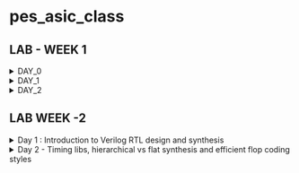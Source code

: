# pes_asic_class
## LAB - WEEK 1
<details><summary>DAY_0</summary>
<details><summary>Installing the riscv64_toolchain:</summary>

* Let's understand the commands :
---
```ruby
# Install Git and Vim packages automatically (without manual confirmation)
sudo apt-get install git vim -y

# Install various development tools and libraries automatically
sudo apt-get install autoconf automake autotools-dev curl libmpc-dev \
libmpfr-dev libgmp-dev gawk build-essential bison flex texinfo \
gperf libtool patchutils bc zlib1g-dev git libexpat1-dev gtkwave -y

# Change to the home directory and store its path in the 'pwd' variable
cd
pwd=$PWD

# Create a directory named 'riscv_toolchain' and change to it
mkdir riscv_toolchain
cd riscv_toolchain

# Download the RISC-V GCC toolchain tarball
wget "https://static.dev.sifive.com/dev-tools/riscv64-unknown-elf-gcc-8.3.0-2019.08.0-x86_64-linux-ubuntu14.tar.gz"

# Extract the RISC-V GCC toolchain tarball
tar -xvzf riscv64-unknown-elf-gcc-8.3.0-2019.08.0-x86_64-linux-ubuntu14.tar.gz

# Update the 'PATH' environment variable to include the RISC-V toolchain binaries
export PATH=$pwd/riscv_toolchain/riscv64-unknown-elf-gcc-8.3.0-2019.08.0-x86_64-linux-ubuntu14/bin:$PATH

# Install the device tree compiler
sudo apt-get install device-tree-compiler -y

# Clone the RISC-V ISA simulator repository
git clone https://github.com/riscv/riscv-isa-sim.git
cd riscv-isa-sim/

# Create a 'build' directory and change to it
mkdir build
cd build

# Configure the build for the RISC-V ISA simulator
../configure --prefix=$pwd/riscv_toolchain/riscv64-unknown-elf-gcc-8.3.0-2019.08.0-x86_64-linux-ubuntu14

# Compile the RISC-V ISA simulator
make

# Install the RISC-V ISA simulator
sudo make install

# Change back to the 'riscv_toolchain' directory
cd $pwd/riscv_toolchain

# Clone the RISC-V Proxy Kernel repository
git clone https://github.com/riscv/riscv-pk.git
cd riscv-pk/

# Create a 'build' directory and change to it
mkdir build
cd build

# Configure the build for the RISC-V Proxy Kernel
../configure --prefix=$pwd/riscv_toolchain/riscv64-unknown-elf-gcc-8.3.0-2019.08.0-x86_64-linux-ubuntu14 --host=riscv64-unknown-elf

# Compile the RISC-V Proxy Kernel
make

# Install the RISC-V Proxy Kernel
sudo make install

# Update the 'PATH' environment variable again to include the RISC-V Proxy Kernel binaries
export PATH=$pwd/riscv_toolchain/riscv64-unknown-elf-gcc-8.3.0-2019.08.0-x86_64-linux-ubuntu14/riscv64-unknown-elf/bin:$PATH

# Change back to the 'riscv_toolchain' directory
cd $pwd/riscv_toolchain

# Clone the Icarus Verilog repository
git clone https://github.com/steveicarus/iverilog.git
cd iverilog/

# Switch to the v10-branch of Icarus Verilog
git checkout --track -b v10-branch origin/v10-branch
git pull

# Change permissions and run autoconf.sh
chmod 777 autoconf.sh
./autoconf.sh

# Configure the Icarus Verilog build
./configure

# Compile Icarus Verilog
make

# Install Icarus Verilog
sudo make install
```
</details>
  <details><summary>Error faced & how I resolved it</summary>
    
  ```
  as: unrecognized option '--64' 
 ``` 
  After you add export PATH to bashrc, and save it,
  you may not be able to run gcc even though riscv64-unknown-elf-gcc is working.
  This can happen when you append the riscv toolchain path before the gcc path.
  Example:**that may give error**

  ```
  export PATH=~/riscv_toolchain/riscv64-unknown-elf-gcc-8.3.0-2019.08.0-x86_64-linux-ubuntu14/bin:$PATH
  export PATH=~/riscv_toolchain/riscv64-unknown-elf-gcc-8.3.0-2019.08.0-x86_64-linux-ubuntu14/riscv64-unknown-elf/bin:$PATH
  ```
  Instead, to avoid the error, the **correct way** to add to the bashrc file is:
  ```
  export PATH=$PATH:~/riscv_toolchain/riscv64-unknown-elf-gcc-8.3.0-2019.08.0-x86_64-linux-ubuntu14/bin
  export PATH=$PATH:~/riscv_toolchain/riscv64-unknown-elf-gcc-8.3.0-2019.08.0-x86_64-linux-ubuntu14/riscv64-unknown-elf/bin
  ```
  notice how the global path ie, the path to bin is at the beginning instead of at the end and the
  riscv64 gcc path is appended to it. So the path first go through the gcc compiler and then the riscv compiler
  and this will help avoid the above error
  
</details>
</details>

<details><summary>DAY_1</summary>
<details><summary>Brief Introduction</summary>
  
  ISA is the language of the computer. It is the way we are going to talk to the computers.
  If you have a C program and it has to be run on a hardware that contains a certain layout, 
  then the information needs to be passed to the hardware in certain terms. 
  It is first compiled in the assembly language, in this case the RISC-V assembly language. 

  This is then converted to machine language which is 1’s and 0’s i.e., logic 0 and logic 1, which is understood by hardware of the computer. 
  These bits are then executed in the layout and then the required output is obtained.
  Another interface that is required is the hardware description language. 
  You need to implement the code’s particular RISC-V specifications using some RTL. 
  Example: picorv32 CPU core. This RTL implements the RISC-V architecture specifications.
  And the it goes from RTL to the layout.
</details>
<details><summary>From Apps to Hardware</summary>
* Apps run on the laptop hardware. How does this happen?
  Application software enters into the system software which converts the application program into binary language. 
  
- Flow: APPLICATION SOFTWARE OR APPS -> SYSTEM SOFTWARE -> HARDWARE
  
- OS -> Handles i/o operations, allocates memory, Low level system functions, It takes an app and converts it into its respective assembly language      program and then to binary language to be understood by the hardware.
  
- COMPILER -> Programming Languages like C, C++, JAVA Etc is taken by the respective compiler and converted into instructions. The syntax/format of      these instructions depends on the hardware used like MIPS or RISC-V or x86. They are an abstract interface (called the ISA) between the application    language and the hardware.

- ASSEMBLER -> Takes these instructions and converts to its binary numbers. I.e., into machine language program, language that the machine       understands. These binary numbers are fed into the hardware.
  Since hardware understands only 1’s and 0’s we need Hardware description language, which is the binary interpretation from the assembler.
  After getting the Hardware description language, it is synthesized into the gate level called the RTL, this gate level is synthesized into the       hardware layout.
</details>

<details>
<summary>Lab Work</summary>
<details><summary>C Program to compute sum from 1 to N</summary>

![sum1ton](https://github.com/Navya-tayi/pes_asic_class/assets/79205242/27258b2f-78cc-4dab-a3e7-927a37763f8a.png)

output:

![gccsum1ton_output](https://github.com/Navya-tayi/pes_asic_class/assets/79205242/b9af60b2-c7ae-4ccb-8d4c-510620ce094e.png)


![gcc_sum_is100](https://github.com/Navya-tayi/pes_asic_class/assets/79205242/8bf80fea-2af3-48af-aac7-1b763dbe4e13.png)
</details>

<details><summary>RISC-V gcc compile and disassemble</summary>
Cat output:

![cat_output_sum1ton](https://github.com/Navya-tayi/pes_asic_class/assets/79205242/b48d7202-bd91-4924-8c4e-d6cfa84a9a80.png)

Generating file for riscv compiler:

![geenrating_file_for_riscv_compiler](https://github.com/Navya-tayi/pes_asic_class/assets/79205242/f0cf8503-df08-4898-ba2b-3731c2d2bc22.png)

* riscv64-unknown-elf-gcc: This is the command for the RISC-V GCC compiler, which is used to compile C code for RISC-V architectures.

* -O1: This is an optimization level flag. -O1 specifies the first level of optimization. Higher optimization levels (e.g., -O2, -O3) apply more aggressive optimizations but might also increase compilation time.

* -mabi=lp64: This flag sets the ABI (Application Binary Interface) to use the LP64 data model, which means int and pointers are 32 bits, and long and long long are 64 bits.

* -march=rv64i: This flag specifies the target RISC-V architecture and ISA (Instruction Set Architecture). rv64i indicates a 64-bit integer base instruction set architecture.

* -o sum1ton.o: This flag specifies the output file name. In this case, the compiled output will be named sum1ton.o.

* sum1ton.c: This is the source code file that is being compiled.

Disassemble:
Will give the assembly language code

![image](https://github.com/Navya-tayi/pes_asic_class/assets/79205242/7ced1426-69fa-4d4a-b670-7799a6e16cfc.png)

Output: 
* Main section-
Address of main section is 10184. And there are 15 instructions

![main](https://github.com/Navya-tayi/pes_asic_class/assets/79205242/eb4d5927-d460-48fb-bff2-8779b2091388.png)

* To find address of next instruction:

![counting](https://github.com/Navya-tayi/pes_asic_class/assets/79205242/1b2a4ad8-3119-4345-8eee-9dbb49fd5ec5.png)

* To find number of instructions: 15

![calc](https://github.com/Navya-tayi/pes_asic_class/assets/79205242/9e78fbb1-b06c-4504-b0fe-9494c46a4356.png)

Compile with Ofast:

![image](https://github.com/Navya-tayi/pes_asic_class/assets/79205242/0b4aa67e-50d2-4746-9614-9814f034ac87.png)

- Ofast is a flag specifies an aggressive optimization level, often referred to as "fastest optimization." It enables all `-O3` optimizations and additionally includes optimizations that might sacrifice precision for speed. This can lead to faster code but might not be suitable for all applications.

Output:
* Main section-

![main2](https://github.com/Navya-tayi/pes_asic_class/assets/79205242/bd19b9a8-9fea-4486-bc5c-e341204be741.png)

* To find number of instructions: 12

![12eqns](https://github.com/Navya-tayi/pes_asic_class/assets/79205242/a07b1788-36cc-42e2-a9d2-40d4bba05778.png)
</details>


<details><summary>Spike simulation and debug</summary>

* To run the file and get output: Spike Simulation

![spike](https://github.com/Navya-tayi/pes_asic_class/assets/79205242/9f8bfe84-fc09-405b-85e9-8788b1c7ad24.png)

* Debug in Spike:
  
![spike1](https://github.com/Navya-tayi/pes_asic_class/assets/79205242/a6b36232-a2c9-4872-849f-0ab544cd5b23.png)

Observing stack pointer:

![apike2](https://github.com/Navya-tayi/pes_asic_class/assets/79205242/4685fc1d-cd3f-4efd-a5c2-e319fc3fc230.png)

![image](https://github.com/Navya-tayi/pes_asic_class/assets/79205242/8d25ec88-52cc-4d4e-9d29-94fa395227e8.png)

</details>

<details><summary>Signed and Unsigned Numbers 64-bit</summary>

* To find highest unsigned:

Code-
  
![2pow10](https://github.com/Navya-tayi/pes_asic_class/assets/79205242/1ac90b45-000e-475f-be39-d4a66556832b.png)

Output-

![2pow10_op](https://github.com/Navya-tayi/pes_asic_class/assets/79205242/1883e0dd-14ad-4f1f-8235-b7a16277bbad.png)

Code-

![unsignedhighestcode1](https://github.com/Navya-tayi/pes_asic_class/assets/79205242/adc101d6-d40d-4955-9bc4-78c41e214305.png)

Output -

![op1 hn](https://github.com/Navya-tayi/pes_asic_class/assets/79205242/0710c043-4b5e-4a31-867a-8363086f7e08.png)

Code -

![2pow127](https://github.com/Navya-tayi/pes_asic_class/assets/79205242/5c1adf46-ead3-4ac7-86e4-f8b5970dac6e.png)

Output -

![code op2](https://github.com/Navya-tayi/pes_asic_class/assets/79205242/c95f02bb-09d3-4fa3-8902-89e523322a30.png)

In all cases we get the highest unsigned number as the same.

* If you try to find signed with unsigned data type:

code-

![with neg](https://github.com/Navya-tayi/pes_asic_class/assets/79205242/196bdbea-1f99-44c7-9c1e-6ba440814b97.png)

output -

![wiht_neg_output](https://github.com/Navya-tayi/pes_asic_class/assets/79205242/8bc437f5-5bb9-457d-8f0c-ce325403603d.png)

* To find signed number:
  Code -
  
![signed](https://github.com/Navya-tayi/pes_asic_class/assets/79205242/535231e3-1764-47dc-b5dc-d759dd501a21.png)

Output-

![signed_op](https://github.com/Navya-tayi/pes_asic_class/assets/79205242/dea59e07-66b0-460d-a0af-c00aa98e345e.png)

* To find highest and lowest signed 64 - bit:
  Code with BUGS -
  
![signedhighest](https://github.com/Navya-tayi/pes_asic_class/assets/79205242/3a08c3b2-a59b-4ae0-9237-6bbc98b4756b.png)

  Output for code with bugs -

![signedhih_op](https://github.com/Navya-tayi/pes_asic_class/assets/79205242/d7078f2b-5067-47b0-ba13-6a2896c4cb32.png)

  DEBUGGED Code -
  
![debugged code](https://github.com/Navya-tayi/pes_asic_class/assets/79205242/d89581f2-154a-4e79-ab9f-a2291b5e4ce1.png)

  Output -
  
![debugged_op](https://github.com/Navya-tayi/pes_asic_class/assets/79205242/7233ab3b-4ce5-49a3-86f6-0fb43bfef615.png)

</details>

</details>

</details>



<details><summary>DAY_2</summary>
<details><summary>Introduction</summary>
Application Binary Interface (ABI):
The RISC-V ABI defines the conventions and rules that govern how compiled software components interact with each other at the binary level. It establishes a standardized interface for functions, data, and system calls, ensuring compatibility between different software components.

The RISC-V ABI covers various aspects of binary compatibility, including:

* Calling Conventions: Specifies how function calls are made, how arguments are passed to functions, how return values are handled, and which registers are used for parameter passing.

* Register Usage: Defines which registers are reserved for specific purposes, such as function arguments, return values, and temporary storage.

* Stack Layout: Specifies how the call stack is managed, including how local variables and function call frames are organized in memory.

* Data Representation: Defines how different data types are represented in memory, including integer and floating-point types.

* Exception Handling: Specifies how exceptions, interrupts, and system calls are handled, including the interaction between user-level software and the operating system.

* Memory Layout: Defines how memory is organized, including the layout of code, data, and stack segments.

The RISC-V ABI provides a standardized framework that allows software components, such as compiled programs, libraries, and the operating system, to work together seamlessly. It ensures that software produced by different compilers and tools can interoperate correctly, even if they are developed independently.

Different ABIs are available for RISC-V, each tailored to specific use cases and environments, such as 32-bit or 64-bit systems. Choosing the appropriate ABI is crucial to ensure proper compatibility and efficient execution of software on RISC-V platforms.
</details>
<details><summary>Lab Work</summary>

* Algorithm to re-write C program using ASM Language:

  ![image](https://github.com/Navya-tayi/pes_asic_class/assets/79205242/9d9c8f72-5490-4e81-8235-60496f81d698.png)

* Code to pass variables through assembly language function:
  
  ![image](https://github.com/Navya-tayi/pes_asic_class/assets/79205242/b9ad3a19-1ef8-4364-a9a9-99cd0660f8f3.png)

* Assembly language function:
  
  ![image](https://github.com/Navya-tayi/pes_asic_class/assets/79205242/15ff65b1-bd0e-49f0-b765-bc07b30bfed9.png)

* Simulate the above programs:
  
  output -
  
  ![op1](https://github.com/Navya-tayi/pes_asic_class/assets/79205242/f58815a3-a350-45a8-b40a-c867cb21dbc2.png)

* disassembling the code:
  
  ![disassembly](https://github.com/Navya-tayi/pes_asic_class/assets/79205242/cb39430f-5521-4cbe-a200-beabb9cdf637.png)

* Basic Verification flow using iverilog:

  ![image](https://github.com/Navya-tayi/pes_asic_class/assets/79205242/5fc3ab46-72b1-437c-9cb5-b0372d64aecf.png)

* Set of scrips needed to convert the code into hex file and load it into the memory and then run it on the RISC-V CPU:

```vim rv32im.sh```

  ![rv32](https://github.com/Navya-tayi/pes_asic_class/assets/79205242/3befbcb3-2c08-42b4-bef7-107e77981661.png)

At the end of these scripts we get hex files and then we use a tool called iverilog
which dumps a .vvp file which is the output of the iverilog simulation process. It is the compiled binary that represents the simulation model of the verilog design. 
It can be executed by the Icarus Verilog simulator to simulate the behavior of the digital circuit.

* To run this :

```
chmod 777 rv32im.sh // change permissions
./rv32im.sh   // to run
``` 
output:

![rv32imop](https://github.com/Navya-tayi/pes_asic_class/assets/79205242/9107cb47-1cff-4305-9d80-a6ddddd0c4d5.png)

![op2](https://github.com/Navya-tayi/pes_asic_class/assets/79205242/0093eda8-74b0-445d-a8b9-53e44478c921.png)

This script creates a hex file


* The hex file: The application pattern is converted to a binary pattern
  
```
vim firmware.hex
```

  ![hex](https://github.com/Navya-tayi/pes_asic_class/assets/79205242/a280c32b-074a-4322-b6a1-bc80efc2ae7a.png)

* Bit stream file:
  
```
vim firmware32.hex
```

  ![bit stremfile](https://github.com/Navya-tayi/pes_asic_class/assets/79205242/db26ecae-010b-4e38-99fa-1203e124b982.png)

The hex file is loaded into the memory and is being used by (processed by) the picorv32 core:

  ![image](https://github.com/Navya-tayi/pes_asic_class/assets/79205242/ed478fa7-4521-4c2a-9240-7a59c1483e97.png)

</details>
</details>
</details>

## LAB WEEK -2
<details><summary>Day 1 : Introduction to Verilog RTL design and synthesis</summary>
<details><summary>SKY130RTL DISK1- Introduction to open-source simulator iverilog</summary>
  
* Simulator:
A simulator is a tool for checking the design. RTL design is the implementation of a spec. The intent of a spec is checked by simulating the design. The tool used for this simulation is the simulator.

* Design:
The actual Verilog code or a set of Verilog codes which has the intended functionality to meet with the required specifications.
Testbench is the setup to apply stimulus/test_vectors (to check if design is obeying specifications) to the design to check its functionality.

* How a simulator works:
Simulator looks for changes on the input signals.
Upon every change in the input, the output is evaluated. If there is no change in the input, the simulator is not going to evaluate the output.

Design-> say it has primary inputs, it has one or more primary outputs.
-> Need to generate stimulus at all primary inputs and the stimulus must be observed at all the outputs

![image](https://github.com/Navya-tayi/pes_asic_class/assets/79205242/10c8b73d-490c-4154-9025-f83a6c066d6b.png)

Testbench does not have a primary input or primary output only design has primary input and primary output:
A test bench is a simulation environment used to test digital circuit designs. It doesn't have primary inputs and outputs like the actual design. Instead, it connects to the primary inputs and outputs of the design under test (DUT) and provides stimulus while observing behavior to verify the DUT's functionality. The test bench's purpose is to facilitate testing, not to be a part of the final hardware.

iverilog simulator:
Simulator is going to look for changes in i/p and is going to dump the changes in the output.
The output of a simulator is a vcd file. (vcd stands for value change dump)
Because we are looking for the changes in the values.

We want to view this vcd file. We will use another tool called gtkwave to view the waveform outputs.
![image](https://github.com/Navya-tayi/pes_asic_class/assets/79205242/45f8db70-a90e-43eb-ba7d-f7a282eb20d3.png)



</details>



</details>

<details><summary>Day 2 - Timing libs, hierarchical vs flat synthesis and efficient flop coding styles</summary>
  
<details><summary>SKY130RTL D2SK1 - Introduction to timing .libs</summary>
  
## SKY130RTL D2SK1 L1 Lab4 Introduction to dot Lib part1:
What exactly .lib looks like?
It looks like this:
  
![image](https://github.com/Navya-tayi/pes_asic_class/assets/79205242/a7f89ba9-1759-466c-afcc-1a24f49277da.png)
  
To remove the unpleasant color,press shift + colon and type "syn off"

![image](https://github.com/Navya-tayi/pes_asic_class/assets/79205242/db16021c-4693-44f9-80f8-72607962b2a8.png)

DO NOT EDIT THE .lib FILE
first line : Name ofthe library sky130, 130 nm library.
tt - stands for typical. The libraries can be slow, fast or typical
025C - temperature
1v80 - indicates the voltage 1.8 V

![image](https://github.com/Navya-tayi/pes_asic_class/assets/79205242/b068f5fc-02fa-484d-9aee-0fa7e91bb1f9)


When you look at a library you should think of P, V, T - process, Voltage, Temperature

There will be variation in process due to variations in fabrication.
Variation in voltage means there will be variations in the working.
We should have the silicon work even when P V and T vary.

We should factor in these variations when designing the circuit.

Our libraries are charecterised to model these variations

## SKY130RTL D2SK1 L2 Lab4 Introduction to dot Lib part2
In the next few lines we can observe:

* Technology : CMOS
* Delay model : Lookup Table
* Units of time, voltage, power, current, resistance and capacitance
* Operating conditions, voltage, process and temperature

There are going to be a lot of cells in our library
"cell" is a keyword in .lib that marks the beginning of a cell defenition
For all input combinations,it is going to have the info

![image](https://github.com/Navya-tayi/pes_asic_class/assets/79205242/1bff2d15-62a1-47cf-83a5-7f60542dee36.png)

2 input AND gate and remaining all are OR gate
it is going to add a1 and a2 and or it with b1,c1 and d1

The power value when A1,A2, B1 and C1 are low and D1 is high we can see in "value"
Like this since there are 5 gates, e=s power 5 ie, 32 combinations we can see

To understand the  fucntionality of the cell, we can look at the equivalent verilog model


![image](https://github.com/Navya-tayi/pes_asic_class/assets/79205242/d977d06c-e25f-4731-a322-143f2a3e277c.png)

pp stands for power ports. 

Let us check without the power port information

![image](https://github.com/Navya-tayi/pes_asic_class/assets/79205242/04e3b986-edaf-45f7-991f-0f76b5c4acde.png)

behavioral.v file opens:

![image](https://github.com/Navya-tayi/pes_asic_class/assets/79205242/5c27767e-67fd-45ca-b485-cfb935de0006.png)


* You can observe the area number and the power port information;

![image](https://github.com/Navya-tayi/pes_asic_class/assets/79205242/4f1af340-9f91-4ba4-9475-b97510a5725f.png)


* Describes each input pin, power, transition, delay associated with each pin:

![image](https://github.com/Navya-tayi/pes_asic_class/assets/79205242/4cd20bf2-95f8-4a60-9d0c-9900f3c8a77e.png)

## SKY130RTL D2SK1 L3 Lab4 Introduction to dot Lib part3

* Behavioral model for AND gate:

![image](https://github.com/Navya-tayi/pes_asic_class/assets/79205242/d8f15863-9f15-441d-a7cd-e5cbc2bf34a3.png)

  
![image](https://github.com/Navya-tayi/pes_asic_class/assets/79205242/da62849a-077d-45c3-af0d-02011dd6a14f.png)

* AND 2_0, 2_2 and 2_4 are different flavours of the AND cell, we can observe the increase in area as the transistor size gets wider:
We can also observe an increase in power 

![image](https://github.com/Navya-tayi/pes_asic_class/assets/79205242/21664594-2cf0-41cc-bb04-c99e1326987c.png)


</details>

<details><summary>Hierarchial vs Flat Synthesis</summary>

## SKY130RTL D2SK2 L1 Lab05 Hierarchial synthesis flat synthesis part1

File used in this lab:

![image](https://github.com/Navya-tayi/pes_asic_class/assets/79205242/706c3e06-4d4c-42f9-ab18-89df1a070f2d.png)

![image](https://github.com/Navya-tayi/pes_asic_class/assets/79205242/37609e80-5b03-4831-8c4a-20cc5c9b10e5.png)


It has 2 sub modules:
* sub module 1 is an AND gate
* sub module 2 is an OR gate
* multiple_modules is instantiating the above 2 modules as u1 and u2 respectively

diagram:

![image](https://github.com/Navya-tayi/pes_asic_class/assets/79205242/10fe6848-1f5c-4afb-8022-ebfeefdb3a8e.png)

Understanding synthesis:

![image](https://github.com/Navya-tayi/pes_asic_class/assets/79205242/7d7a6a79-dc48-4761-9969-182e9b208398.png)


Observe:

sub module 1 has one AND gate, sub module 2 has one OR gate:

![image](https://github.com/Navya-tayi/pes_asic_class/assets/79205242/22071a75-91c9-4be1-9f77-a4814c7e20be.png)

Top module has one instance of sub module 1 and one instance of sub module 2:

![image](https://github.com/Navya-tayi/pes_asic_class/assets/79205242/291de92d-98a4-4aa5-93fc-bdd04ff825d9.png)

Link the design to the library:

![image](https://github.com/Navya-tayi/pes_asic_class/assets/79205242/7a969b92-22bb-4fa1-ac1b-aa9db5afd797.png)

When you click show, you will expect the above drawn diagram but you get this:

![image](https://github.com/Navya-tayi/pes_asic_class/assets/79205242/25873810-842e-4284-97ee-2bb4fbb65efb.png)

It is not showing AND or OR gate it is showing as "u1" and "u2" -> This is called as a hierarchical design since the hierarchies are preserved.

Now, we will write out the netlists:

![image](https://github.com/Navya-tayi/pes_asic_class/assets/79205242/a5da729c-b826-460e-b3b6-2c63967b079e.png)


![image](https://github.com/Navya-tayi/pes_asic_class/assets/79205242/fe84dd79-a37b-41fa-9597-2c4ec1890490.png)

We can see that the hierarchies are preserved:

![image](https://github.com/Navya-tayi/pes_asic_class/assets/79205242/6e5a092e-e654-47da-836e-3201b36a54bb.png)


## SKY130RTL D2SK2 L2 Lab05 Hier synthesis flat synthesis part2:

flatten: Command to write out a flat netlist

![image](https://github.com/Navya-tayi/pes_asic_class/assets/79205242/57e73796-e630-4f23-a736-17bc7a0abfe7.png)


![image](https://github.com/Navya-tayi/pes_asic_class/assets/79205242/c8e72d16-bb00-4e97-8442-3dcf9cd335ca.png)


After flatten, the hierarchy in the netlist is not preserved anymore

![image](https://github.com/Navya-tayi/pes_asic_class/assets/79205242/3e75f00c-6713-4caf-b240-f7e4501c368c.png)


![image](https://github.com/Navya-tayi/pes_asic_class/assets/79205242/08cf97d3-ac91-446c-b397-5c30334095df.png)


We also see the underlying components within u1 and u2 unlike previously:

![image](https://github.com/Navya-tayi/pes_asic_class/assets/79205242/ecc3ab66-a7d7-4e5d-bfb2-0d2d9345f8e9.png)



Given multiple modules, lets say you want to synthesize a sub module level: 

We are going to synthesize at sub module 1 although we have read the RTL at top module level:

![image](https://github.com/Navya-tayi/pes_asic_class/assets/79205242/c27636a5-d714-42d3-a73a-d2ef0b0a285a.png)


We can see that it has inferred only one AND gate ie, sub_module1 :

![image](https://github.com/Navya-tayi/pes_asic_class/assets/79205242/1082c219-65ec-4822-bc46-14515beb79b5.png)


And we can see only sub_module1:

![image](https://github.com/Navya-tayi/pes_asic_class/assets/79205242/e37c62ed-575e-4a84-aeb1-ebe796c5c784.png)

We have created only sub module 1 , we have controlled the synthesized module using synth -top

But why do we need this module level synthesis:

Reason 1:
* Say, you have a top module and multiple instantiations of the same component, like example a multiplier, you have 6 instantiations called mul1, mul2, mul3, mul4, mul5, mul6.
* Now, instead of synthesizing the multiplier 6 times, you will synthesize it one time and replicate the netlist 6 times and stitch it together in the top module.
* So, module level synthesis is preferred when we have multiple instances of the same module

Reason 2: DIVIDE & CONQUER
* Say, your design is massive and when you give it to the tool, it is not doing a good job.
* So you give parts of it for synthesis and then stitch it together in the top module.

![image](https://github.com/Navya-tayi/pes_asic_class/assets/79205242/e1ad8717-0496-485d-a8f8-5c26f0089e02.png)


  

</details>


<details><summary> Various Flop Coding Styles and Optimisation</summary>

## SKY130RTL D2SK3 L2 Why Flops and Flop coding styles part1

How to code a flop and what are the different coding styles possible?

For any digital design, for example a combinational circuit, when you give them an input, the output is going to change after a propagation delay. 
In the below diagram, when c goes low, it is immediately seen by the OR gate, initially internal node(io) is 0.
After 1 ns of C going low, Y will go low.

And if a,b are 1, it will take some delay for the AND gate's output to reach the internal node. SO for that time when the output of ans gate ha snot yet reached the (io), we will have a 0 at the output and then as soon as it reaches we get a 1. So the part where is was 0, is actually a "glitch".

(A&B)|C => boolean expression

![image](https://github.com/Navya-tayi/pes_asic_class/assets/79205242/2df564d4-2220-45ff-8d33-216bc3c7c240.png)

So what if a glich happens now?
In design, we will have combinational circuits everywhere. More the amount of combinational circuits, more the glitches. The outputs will never settle down. So we want an element to store the value. That element is called as a FLOP.
These flops are like storage elements. We are using flops to restrict the gliches. The output of a flop will change only on the edge of a clock. So even if the input is gliching, the output will be stable. 
Q is shielded from changes in D when there is no clock. 


![image](https://github.com/Navya-tayi/pes_asic_class/assets/79205242/d71e31cd-60af-4eee-b0c7-a388268a4e33.png)

We need to initialize the flop with some value, else the combinational logic will take some garbage value.
To initialize the flop we have control pins on the flop like reset or set. An these can be either synchronous or asynchronous.

## SKY130RTL D2SK3 L2 Why Flops and Flop coding styles part2
Code for a D flip flop with asynchronous reset:

![image](https://github.com/Navya-tayi/pes_asic_class/assets/79205242/e4883feb-3b69-47d9-9469-5596499f9ab4.png)

always @ posedge clk, signifies a posedge flop, we are also looking at posedge of asynchronous reset.
* The moment you enter the always block, we are first looking for an asynchronous reset
* The always block will get evaluated when there is a change in the clk or rst
* If the reset is on, the output will go to 0
* else, if you had entered the loop cuz of posedge clk, it was not cuz of async_reset and we will look at the else block and only at pos edge of clk, d is at output
* At neg edge, the always block is not evaluated. So this is pos edge sensitive
* It is asynchronous reste because the reset does not depend on the clock, it can be ON at anytime and when it is on, irrespective of clk, reset will happen.
* 
Code for a D flip flop with asynchronous set:
The output will be set to 1, irrespective of clk, when set is ON

![image](https://github.com/Navya-tayi/pes_asic_class/assets/79205242/d55f78eb-bbb8-4b86-a3a5-f506b32104d0.png)


![image](https://github.com/Navya-tayi/pes_asic_class/assets/79205242/b5ddaa15-c889-4924-9eef-536a195b916c.png)


When something is synchronous, it will turn into D pin of the flop.
You have a MUX, if rst is high, it awaits the pos edge of clk , implemented with a MUX

![image](https://github.com/Navya-tayi/pes_asic_class/assets/79205242/cdf77819-e7f3-4e08-ace2-1c0745fbc2c0.png)

Even if sync_reset is toggled, it will not enter the always block, until posedge of the clock.
Upn posedge of clock, we look for prescence of synchronous reste, if it is there, Q goes to 0, else d.
![image](https://github.com/Navya-tayi/pes_asic_class/assets/79205242/4e5b2ecc-233d-4825-b2c1-be7dbfb9adc3.png)

![image](https://github.com/Navya-tayi/pes_asic_class/assets/79205242/b28ee1f1-198e-482a-bb2a-6dcc04a9a84a.png)


In some situations you may have both synchronous and asynchronous reset.
Although asynchronous reset can happen anytime, you will consider synchronnous reset only if there was posedge of clk.

![image](https://github.com/Navya-tayi/pes_asic_class/assets/79205242/1fbf6386-9945-4b47-bb06-be0c957660f7.png)

diagram: 
![image](https://github.com/Navya-tayi/pes_asic_class/assets/79205242/4841ec30-41c9-48ab-9dad-737ebcc5d6c3.png)

## SKY130RTL D2SK3 L3 Lab flop synthesis simulations part1

Asynchronous reset synthesis simulation:

![image](https://github.com/Navya-tayi/pes_asic_class/assets/79205242/bc3105e8-f2bf-4647-a442-987520fcddff.png)

![image](https://github.com/Navya-tayi/pes_asic_class/assets/79205242/e32afc71-f3e3-47c0-9cbf-3f27228dfa8f.png)


![image](https://github.com/Navya-tayi/pes_asic_class/assets/79205242/315bf436-c3dc-49e6-a3d3-c571fe335518.png)


Asynchronous set synthesis simulation:

![image](https://github.com/Navya-tayi/pes_asic_class/assets/79205242/61e48cae-00ff-4a65-9a74-316d0354028c.png)

![image](https://github.com/Navya-tayi/pes_asic_class/assets/79205242/546fcf84-e9c8-4e0d-8e63-63fc27b62984.png)

Synchronous reset:

![image](https://github.com/Navya-tayi/pes_asic_class/assets/79205242/b3a10e7c-52f1-4c39-bbb7-1b5bc453ed05.png)

![image](https://github.com/Navya-tayi/pes_asic_class/assets/79205242/a1637dc3-4bdd-4301-a844-f7ec71f4e287.png)


## SKY130RTL D2SK3 L4 Lab flop synthesis simulations part2

Lets go to yosys and synthesize the above circuits:

1. Asynchronous reset:

![image](https://github.com/Navya-tayi/pes_asic_class/assets/79205242/a9b1493b-ae7d-4c1b-b67d-10c3733304ac.png)

In the flow, the flop library and standard cell library are kept seperately so we need to tell the tool where to pick the d flipflop for the design from. In this case both the libraries are same , so we ask it to look in the same library.
It is looking for the d flipflops.

![image](https://github.com/Navya-tayi/pes_asic_class/assets/79205242/3080f3bd-442b-48aa-83d7-26a53d27591b.png)


![image](https://github.com/Navya-tayi/pes_asic_class/assets/79205242/6d3fd191-4567-459d-a2d9-3b77f807085a.png)


After that we do standard synthesis step.

![image](https://github.com/Navya-tayi/pes_asic_class/assets/79205242/8a34b9f6-80b4-4c7c-bd9d-22ef9132accd.png)

![image](https://github.com/Navya-tayi/pes_asic_class/assets/79205242/d4ad877a-3678-473e-96e8-0ec40ac595e0.png)

the tool inserted an inverter because, we wrote a flop with active high reset but the tool uses active low reset, so it inserted an inverted.

2. Synchronous reset:

![image](https://github.com/Navya-tayi/pes_asic_class/assets/79205242/11e6eb82-0fdf-4b73-a37b-64e5eecb53f3.png)


![image](https://github.com/Navya-tayi/pes_asic_class/assets/79205242/1c1ab02f-6ea6-4a1a-84a1-6bc9ae46e220.png)

![image](https://github.com/Navya-tayi/pes_asic_class/assets/79205242/b61f4890-e57a-4a38-bb42-59598ab9ee9e.png)

3. sync & async reset:

![image](https://github.com/Navya-tayi/pes_asic_class/assets/79205242/cba024e2-a0d6-45e3-bac9-275a313b0b91.png)


![image](https://github.com/Navya-tayi/pes_asic_class/assets/79205242/1878b46a-fcba-4be3-82f0-c6dfe5e4be80.png)

We wanted a flop with a synchronous reset, but what we got is reset is on an AND gate with inverted input. A_N is active low input.

![image](https://github.com/Navya-tayi/pes_asic_class/assets/79205242/6f1a9970-605f-43a5-8d4f-4072d237648a.png)

## SKY130RTL D2SK3 L5 Interesting optimisations part1
The verilog code is accepting a 3 bit input a and is generating a 4 bit output y.
Observe the truth table:

![image](https://github.com/Navya-tayi/pes_asic_class/assets/79205242/8a4e8eaa-5f75-4934-a2a7-b4f012b768f3.png)

The first 3 columns are same. so you can get the output by just appending 0 to a. We dont even need a multiplier, we just have to do shifting. 
Say you do 5 x 4, same as appending 2 zeroes

![image](https://github.com/Navya-tayi/pes_asic_class/assets/79205242/aaa904db-cfc3-4e95-b620-03fdffdb0664.png)

Number of cells are 0.

![image](https://github.com/Navya-tayi/pes_asic_class/assets/79205242/d8e5e937-3663-41ef-9d44-14516ccba72d.png)

There is no standard cell required. so it shows the above.

![image](https://github.com/Navya-tayi/pes_asic_class/assets/79205242/681b6d52-ad50-4ef9-8108-856015e22d7f.png)

## SKY130RTL D2SK3 L6 Interesting optimisations part2

Suppose you take a 2 bit number a, and a 6 bit number y

We have a relation that a multiplied by 9 is y.
(spl case where a is 3 bit number)
* This can be considered as a x [8 + 1] = a x 8 + a x 1
* a x 8 => append 3 zeros to a plus a x 1

![image](https://github.com/Navya-tayi/pes_asic_class/assets/79205242/c9f0b76d-800b-43e2-a105-270ddfb92eba.png)

hardware not required.

![image](https://github.com/Navya-tayi/pes_asic_class/assets/79205242/64a469ef-48e9-4dbb-ac9b-fd8ba0719c53.png)

![image](https://github.com/Navya-tayi/pes_asic_class/assets/79205242/98cdb84e-f714-42f8-a532-1ec7a6223e6a.png)


![image](https://github.com/Navya-tayi/pes_asic_class/assets/79205242/b2dbbdc8-bb0c-4972-a902-db2a3f5608b1.png)

![image](https://github.com/Navya-tayi/pes_asic_class/assets/79205242/08f884a6-fa95-4096-b828-524b7513c498.png)


mult8:

![image](https://github.com/Navya-tayi/pes_asic_class/assets/79205242/332b3cce-aca6-461b-81b8-36633fbf9167.png)


![image](https://github.com/Navya-tayi/pes_asic_class/assets/79205242/0954dcc9-23a8-4245-9993-8784bf390866.png)


no. of cells again 0:

![image](https://github.com/Navya-tayi/pes_asic_class/assets/79205242/0a288440-f2ed-4acd-9cd6-8d5841c102aa.png)


![image](https://github.com/Navya-tayi/pes_asic_class/assets/79205242/fcaf1bd8-f355-4e70-a207-a262fcce215a.png)

![image](https://github.com/Navya-tayi/pes_asic_class/assets/79205242/44a532eb-f5d1-4aff-84e3-542f99481221.png)

Netlist:

![image](https://github.com/Navya-tayi/pes_asic_class/assets/79205242/9ba1ec35-3631-4a42-bd9e-8de8e0802547.png)

These are some custom optimisations, very special. Here hardware can just be obtained by rewiring the existing signals. so hardware not required.
</details>
</details>

